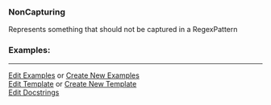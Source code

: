 ### <a id="McUtils.Parsers.RegexPatterns.NonCapturing">NonCapturing</a>
Represents something that should not be captured in a RegexPattern

### Examples:


___

[Edit Examples](https://github.com/McCoyGroup/References/edit/gh-pages/Documentation/examples/McUtils/Parsers/RegexPatterns/NonCapturing.md) or 
[Create New Examples](https://github.com/McCoyGroup/References/new/gh-pages/?filename=Documentation/examples/McUtils/Parsers/RegexPatterns/NonCapturing.md) <br/>
[Edit Template](https://github.com/McCoyGroup/References/edit/gh-pages/Documentation/templates/McUtils/Parsers/RegexPatterns/NonCapturing.md) or 
[Create New Template](https://github.com/McCoyGroup/References/new/gh-pages/?filename=Documentation/templates/McUtils/Parsers/RegexPatterns/NonCapturing.md) <br/>
[Edit Docstrings](https://github.com/McCoyGroup/McUtils/edit/master/Parsers/RegexPatterns/NonCapturing/__init__.py?message=Update%20Docs)

